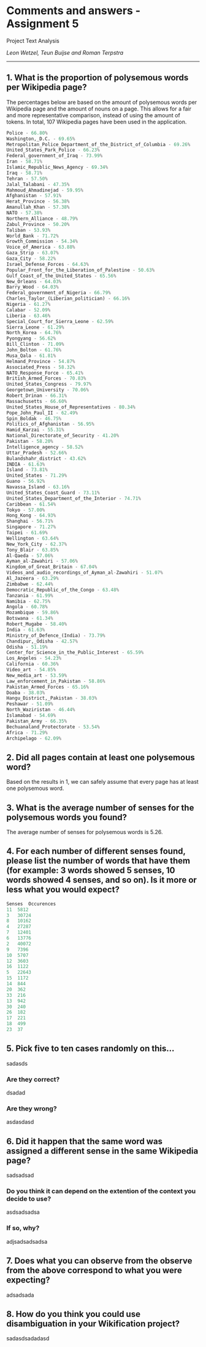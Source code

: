 # Comments and answers - Assignment 5

Project Text Analysis

*Leon Wetzel, Teun Buijse and Roman Terpstra*

---

## 1. What is the proportion of polysemous words per Wikipedia page?

The percentages below are based on the amount of polysemous words per Wikipedia page and the amount of nouns on a page. This allows for a fair and more representative comparison, instead of using the amount of tokens. In total, 107 Wikipedia pages have been used in the application.

```python
Police - 66.80%
Washington,_D.C. - 69.65%
Metropolitan_Police_Department_of_the_District_of_Columbia - 69.26%
United_States_Park_Police - 66.23%
Federal_government_of_Iraq - 73.99%
Iran - 58.71%
Islamic_Republic_News_Agency - 69.34%
Iraq - 58.71%
Tehran - 57.50%
Jalal_Talabani - 47.35%
Mahmoud_Ahmadinejad - 59.95%
Afghanistan - 57.91%
Herat_Province - 56.38%
Amanullah_Khan - 57.38%
NATO - 57.38%
Northern_Alliance - 48.79%
Zabul_Province - 50.20%
Taliban - 53.93%
World_Bank - 71.72%
Growth_Commission - 54.34%
Voice_of_America - 63.88%
Gaza_Strip - 63.07%
Gaza_City - 58.22%
Israel_Defense_Forces - 64.63%
Popular_Front_for_the_Liberation_of_Palestine - 50.63%
Gulf_Coast_of_the_United_States - 65.56%
New_Orleans - 64.03%
Barry_Wood - 64.03%
Federal_government_of_Nigeria - 66.79%
Charles_Taylor_(Liberian_politician) - 66.16%
Nigeria - 61.27%
Calabar - 52.09%
Liberia - 63.46%
Special_Court_for_Sierra_Leone - 62.59%
Sierra_Leone - 61.29%
North_Korea - 64.76%
Pyongyang - 56.62%
Bill_Clinton - 71.09%
John_Bolton - 61.76%
Musa_Qala - 61.81%
Helmand_Province - 54.87%
Associated_Press - 58.32%
NATO_Response_Force - 65.41%
British_Armed_Forces - 70.83%
United_States_Congress - 79.97%
Georgetown_University - 70.06%
Robert_Drinan - 66.31%
Massachusetts - 66.60%
United_States_House_of_Representatives - 80.34%
Pope_John_Paul_II - 62.49%
Spin_Boldak - 46.75%
Politics_of_Afghanistan - 56.95%
Hamid_Karzai - 55.31%
National_Directorate_of_Security - 41.20%
Pakistan - 58.20%
Intelligence_agency - 58.52%
Uttar_Pradesh - 52.66%
Bulandshahr_district - 43.62%
INDIA - 61.63%
Island - 73.81%
United_States - 71.29%
Guano - 56.92%
Navassa_Island - 63.16%
United_States_Coast_Guard - 73.11%
United_States_Department_of_the_Interior - 74.71%
Caribbean - 61.54%
Tokyo - 57.00%
Hong_Kong - 64.93%
Shanghai - 56.71%
Singapore - 71.27%
Taipei - 61.69%
Wellington - 63.64%
New_York_City - 62.37%
Tony_Blair - 63.85%
Al-Qaeda - 57.06%
Ayman_al-Zawahiri - 57.06%
Kingdom_of_Great_Britain - 67.04%
Videos_and_audio_recordings_of_Ayman_al-Zawahiri - 51.07%
Al_Jazeera - 63.29%
Zimbabwe - 62.44%
Democratic_Republic_of_the_Congo - 63.48%
Tanzania - 61.99%
Namibia - 62.75%
Angola - 60.78%
Mozambique - 59.86%
Botswana - 61.34%
Robert_Mugabe - 58.40%
India - 61.63%
Ministry_of_Defence_(India) - 73.79%
Chandipur,_Odisha - 42.57%
Odisha - 51.19%
Center_for_Science_in_the_Public_Interest - 65.59%
Los_Angeles - 54.23%
California - 60.36%
Video_art - 54.85%
New_media_art - 53.59%
Law_enforcement_in_Pakistan - 58.86%
Pakistan_Armed_Forces - 65.16%
Doaba - 38.03%
Hangu_District,_Pakistan - 38.03%
Peshawar - 51.09%
North_Waziristan - 46.44%
Islamabad - 54.69%
Pakistan_Army - 66.35%
Bechuanaland_Protectorate - 53.54%
Africa - 71.29%
Archipelago - 62.09%
```

## 2. Did all pages contain at least one polysemous word?

Based on the results in 1, we can safely assume that every page has at least one polysemous word.

## 3. What is the average number of senses for the polysemous words you found?

The average number of senses for polysemous words is 5.26.

## 4. For each number of different senses found, please list the number of words that have them (for example: 3 words showed 5 senses, 10 words showed 4 senses, and so on). Is it more or less what you would expect?

```python
Senses  Occurences
11  5812
3   30724
8   10162
4   27287
7   12401
6   13776
2   40072
9   7396
10  5707
12  3603
16  1122
5   22643
15  1172
14  844
20  362
33  216
13  942
30  240
26  182
17  221
18  499
23  37
```

## 5. Pick five to ten cases randomly on this...

sadasds

### Are they correct?

dsadad

### Are they wrong?

asdasdasd

## 6. Did it happen that the same word was assigned a different sense in the same Wikipedia page?

sadsadsad

### Do you think it can depend on the extention of the context you decide to use?

asdsadsadsa

### If so, why?

adjsadsadsadsa

## 7. Does what you can observe from the observe from the above correspond to what you were expecting?

adsadsada

## 8. How do you think you could use disambiguation in your Wikification project?

sadasdsadadasd